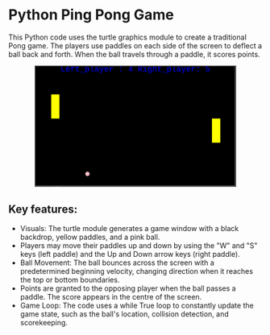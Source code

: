 # Python Ping Pong Game

This Python code uses the turtle graphics module to create a traditional Pong game. The players use paddles on each side of the screen to deflect a ball back and forth. When the ball travels through a paddle, it scores points.

<p align="center"><img src="ping_pong.png" alt="Game_Screenshot" width="400"</p>

## Key features:

- Visuals: The turtle module generates a game window with a black backdrop, yellow paddles, and a pink ball.
- Players may move their paddles up and down by using the "W" and "S" keys (left paddle) and the Up and Down arrow keys (right paddle).
- Ball Movement: The ball bounces across the screen with a predetermined beginning velocity, changing direction when it reaches the top or bottom boundaries.
- Points are granted to the opposing player when the ball passes a paddle. The score appears in the centre of the screen.
- Game Loop: The code uses a while True loop to constantly update the game state, such as the ball's location, collision detection, and scorekeeping.
